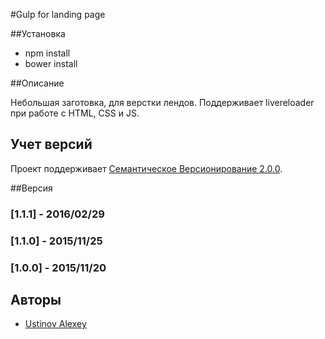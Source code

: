 #Gulp for landing page

##Установка

- npm install
- bower install

##Описание

Небольшая заготовка, для верстки лендов. Поддерживает livereloader при работе с HTML, CSS и JS. 


## Учет версий
Проект поддерживает  [Семантическое Версионирование 2.0.0](http://semver.org/lang/ru/).

##Версия

### [1.1.1] - 2016/02/29
### [1.1.0] - 2015/11/25
### [1.0.0] - 2015/11/20


## Авторы
 - [ Ustinov Alexey ](https://github.com/Drm1804)
